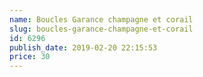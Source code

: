 ```yaml
---
name: Boucles Garance champagne et corail
slug: boucles-garance-champagne-et-corail
id: 6296
publish_date: 2019-02-20 22:15:53
price: 30
---
```


